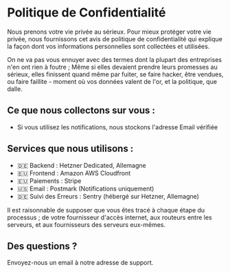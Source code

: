 # Politique de Confidentialité

Nous prenons votre vie privée au sérieux. Pour mieux protéger votre vie privée, nous fournissons cet avis de politique de confidentialité qui explique la façon dont vos informations personnelles sont collectées et utilisées.

On ne va pas vous ennuyer avec des termes dont la plupart des entreprises n'en ont rien à foutre ; Même si elles devaient prendre leurs promesses au sérieux, elles finissent quand même par fuiter, se faire hacker, être vendues, ou faire faillite - moment où vos données valent de l'or, et la politique, que dalle.

## Ce que nous collectons sur vous :

- Si vous utilisez les notifications, nous stockons l'adresse Email vérifiée

## Services que nous utilisons :

- 🇩🇪 Backend : Hetzner Dedicated, Allemagne
- 🇪🇺 Frontend : Amazon AWS Cloudfront
- 🇪🇺 Paiements : Stripe
- 🇺🇸 Email : Postmark (Notifications uniquement)
- 🇩🇪 Suivi des Erreurs : Sentry (hébergé sur Hetzner, Allemagne)

Il est raisonnable de supposer que vous êtes tracé à chaque étape du processus ; de votre fournisseur d'accès internet, aux routeurs entre les serveurs, et aux fournisseurs des serveurs eux-mêmes.

## Des questions ?

Envoyez-nous un email à notre adresse de support.